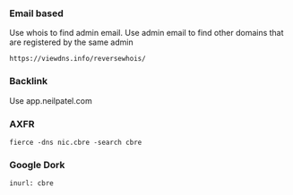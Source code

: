 ### Email based
Use whois to find admin email. Use admin email to find other domains that are registered by the same admin
```
https://viewdns.info/reversewhois/
```

### Backlink
Use app.neilpatel.com

### AXFR
```
fierce -dns nic.cbre -search cbre
```

### Google Dork
```
inurl: cbre
```

